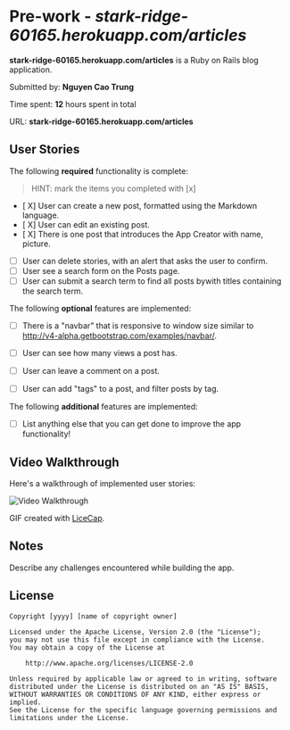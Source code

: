 # Pre-work - *stark-ridge-60165.herokuapp.com/articles*



**stark-ridge-60165.herokuapp.com/articles** is a Ruby on Rails blog application.

Submitted by: **Nguyen Cao Trung**

Time spent: **12** hours spent in total

URL: **stark-ridge-60165.herokuapp.com/articles**

## User Stories

The following **required** functionality is complete:

> HINT: mark the items you completed with [x]

* [ X] User can create a new post, formatted using the Markdown language.
* [ X] User can edit an existing post.
* [ X] There is one post that introduces the App Creator with name, picture.
* [ ] User can delete stories, with an alert that asks the user to confirm.
* [ ] User see a search form on the Posts page.
* [ ] User can submit a search term to find all posts bywith titles containing the search term.

The following **optional** features are implemented:
* [ ] There is a "navbar" that is responsive to window size similar to http://v4-alpha.getbootstrap.com/examples/navbar/. 
* [ ] User can see how many views a post has. 
* [ ] User can leave a comment on a post.
* [ ] User can add "tags" to a post, and filter posts by tag. 



The following **additional** features are implemented:

- [ ] List anything else that you can get done to improve the app functionality!

## Video Walkthrough 

Here's a walkthrough of implemented user stories:



![Video Walkthrough](https://github.com/nguyencaotrung/MyFirstRubyStark/blob/master/app/views/images/videowalkthrough.gif)

GIF created with [LiceCap](http://www.cockos.com/licecap/).

## Notes

Describe any challenges encountered while building the app.

## License

    Copyright [yyyy] [name of copyright owner]

    Licensed under the Apache License, Version 2.0 (the "License");
    you may not use this file except in compliance with the License.
    You may obtain a copy of the License at

        http://www.apache.org/licenses/LICENSE-2.0

    Unless required by applicable law or agreed to in writing, software
    distributed under the License is distributed on an "AS IS" BASIS,
    WITHOUT WARRANTIES OR CONDITIONS OF ANY KIND, either express or implied.
    See the License for the specific language governing permissions and
    limitations under the License.
